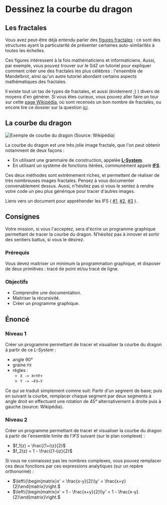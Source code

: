 # Dessinez la courbe du dragon


## Les fractales

Vous avez peut-être déjà entendu parler des [figures fractales](https://fr.wikipedia.org/wiki/Fractale) : ce sont des structures ayant la particularité de présenter certaines auto-similarités à toutes les échelles.

Ces figures intéressent à la fois mathématiciens et informaticiens.
Aussi, par exemple, vous pouvez trouver sur le SdZ un tutoriel pour expliquer comment créer une des fractales les plus célèbres : l'ensemble de Mandelbrot, ainsi qu'un autre tutoriel abordant certains aspects mathématiques des fractales.

Il existe tout un tas de types de fractales, et aussi (évidement ;) ) divers de moyens d'en générer. Si vous êtes curieux, vous pouvez aller faire un tour sur cette [page Wikipédia](https://fr.wikipedia.org/wiki/Liste_de_fractales_par_dimension_de_Hausdorff), où sont recensés un bon nombre de fractales, ou encore lire ce dossier sur la question [ici](https://www.futura-sciences.com/sciences/dossiers/mathematiques-fractales-curiosite-mathematique-234/).


## La courbe du dragon

![Exemple de courbe du dragon (Source: Wikipédia)](https://upload.wikimedia.org/wikipedia/commons/8/87/Auto-similarity_dragon_curve.svg)

La courbe du dragon est une très jolie image fractale, que l'on peut obtenir notamment de deux façons :

- En utilisant une grammaire de construction, appelée [**L-System**](https://fr.wikipedia.org/wiki/L-Syst%C3%A8me).
- En utilisant un système de fonctions itérées, communément appelé [**IFS**](https://fr.wikipedia.org/wiki/Syst%C3%A8me_de_fonctions_it%C3%A9r%C3%A9es).

Ces deux méthodes sont extrêmement riches, et permettent de réaliser de très nombreuses images fractales. Pensez à vous documenter convenablement dessus. Aussi, n'hésitez pas si vous le sentez à rendre votre code un peu plus générique pour tracer d'autres images.

Liens vers un document pour appréhender les IFS (
[#1](http://mathenjeans.free.fr/amej/edition/actes/actes94/94pge083.htm),
[#2](http://mathenjeans.free.fr/amej/edition/actes/actes94/94pge087.htm),
[#3](http://mathenjeans.free.fr/amej/edition/actes/actes94/94pge093.htm)
).


## Consignes

Votre mission, si vous l'acceptez, sera d'écrire un programme graphique permettant de tracer la courbe du dragon.
N’hésitez pas à innover et sortir des sentiers battus, si vous le désirez.


### Prérequis

Vous devez maitriser un minimum la programmation graphique, et disposer de deux primitives : tracé de point et/ou tracé de ligne.


### Objectifs

- Comprendre une documentation.
- Maitriser la récursivité.
- Créer un programme graphique.


## Énoncé

### Niveau 1

Créer un programme permettant de tracer et visualiser la courbe du dragon à partir de ce *L-System* :

- angle 90°
- graine `FX`
- règles :
    * `X -> X+YF+`
    * `Y -> −FX−Y`

Ce qui se traduit simplement comme suit: Partir d'un segment de base; puis en suivant la courbe, remplacer chaque segment par deux segments à angle droit en effectuant une rotation de 45° alternativement à droite puis à gauche (source: Wikipédia).


### Niveau 2

Créer un programme permettant de tracer et visualiser la courbe du dragon à partir de l'ensemble limite de l'*IFS* suivant (sur le plan complexe) :

- $f_1(z) = \frac{(1+i)z}{2}$
- $f_2(z) = 1 - \frac{(1-i)z}{2}$

Si vous ne connaissez pas les nombres complexes, vous pouvez remplacer ces deux fonctions par ces expressions analytiques (sur un repère orthonormé) : 

- $\left\{\begin{matrix}x' = \frac{x-y}{2}\\y' = \frac{x+y}{2}\end{matrix}\right.$
- $\left\{\begin{matrix}x' = 1 - \frac{x+y}{2}\\y' = 1 - \frac{x-y}{2}\end{matrix}\right.$
